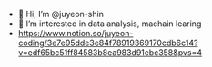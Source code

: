 - 👋 Hi, I’m @juyeon-shin
- 👀 I’m interested in data analysis, machain learing
- https://www.notion.so/juyeon-coding/3e7e95dde3e84f78919369170cdb6c14?v=edf65bc51ff84583b8ea983d91cbc358&pvs=4
